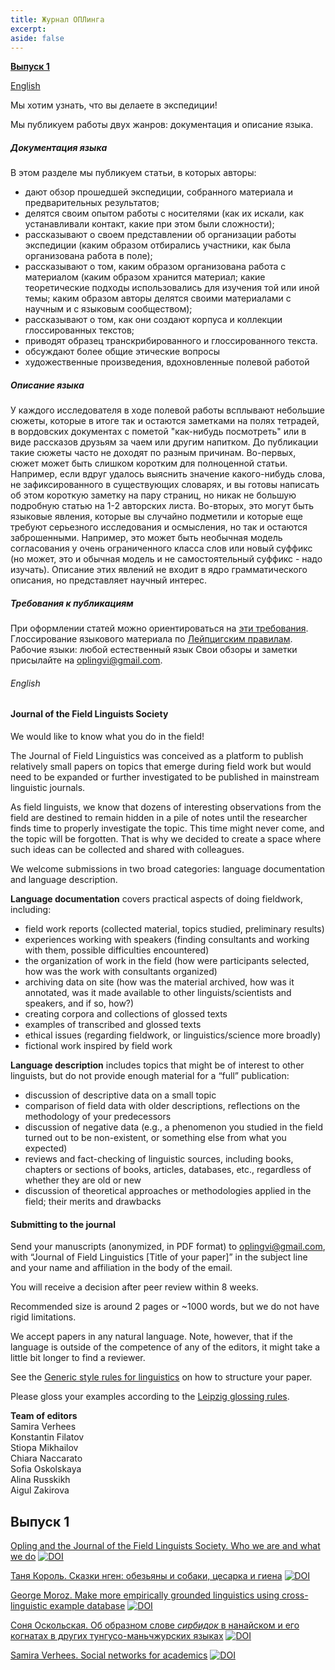 ```yaml
---
title: Журнал ОПЛинга
excerpt: 
aside: false
---
```

[**Выпуск 1**](#выпуск-1)

[English](#english)


Мы хотим узнать, что вы делаете в экспедиции!

Мы публикуем работы двух жанров: документация и описание языка.

##### Документация языка
В этом разделе мы публикуем статьи, в которых авторы:

- дают обзор прошедшей экспедиции, собранного материала и предварительных результатов;
- делятся своим опытом работы с носителями (как их искали, как устанавливали контакт, какие при этом были сложности);
- рассказывают о своем представлении об организации работы экспедиции (каким образом отбирались участники, как была организована работа в поле);
- рассказывают о том, каким образом организована работа с материалом (каким образом хранится материал; какие теоретические подходы использовались для изучения той или иной темы; каким образом авторы делятся своими материалами с научным и с языковым сообществом);
- рассказывают о том, как они создают корпуса и коллекции глоссированных текстов;
- приводят образец транскрибированного и глоссированного текста.
- обсуждают более общие этические вопросы
- художественные произведения, вдохновленные полевой работой

##### Описание языка
У каждого исследователя в ходе полевой работы всплывают небольшие сюжеты, которые в итоге так и остаются заметками на полях тетрадей, в вордовских документах с пометой "как-нибудь посмотреть" или в виде рассказов друзьям за чаем или другим напитком. До публикации такие сюжеты часто не доходят по разным причинам. Во-первых, сюжет может быть слишком коротким для полноценной статьи. Например, если вдруг удалось выяснить значение какого-нибудь слова, не зафиксированного в существующих словарях, и вы готовы написать об этом короткую заметку на пару страниц, но никак не большую подробную статью на 1-2 авторских листа. Во-вторых, это могут быть языковые явления, которые вы случайно подметили и которые еще требуют серьезного исследования и осмысления, но так и остаются заброшенными. Например, это может быть необычная модель согласования у очень ограниченного класса слов или новый суффикс (но может, это и обычная модель и не самостоятельный суффикс - надо изучать). Описание этих явлений не входит в ядро грамматического описания, но представляет научный интерес.

##### Требования к публикациям
При оформлении статей можно ориентироваться на [эти требования](http://langsci.github.io/gsr/GenericStyleRulesLangsci.pdf).
Глоссирование языкового материала по [Лейпцигским правилам](https://www.eva.mpg.de/lingua/resources/glossing-rules.php).
Рабочие языки: любой естественный язык
Свои обзоры и заметки присылайте на oplingvi@gmail.com.



###### English

#### Journal of the Field Linguists Society  

   
We would like to know what you do in the field!

The Journal of Field Linguistics was conceived as a platform to publish relatively small papers on topics that emerge during field work but would need to be expanded or further investigated to be published in mainstream linguistic journals. 

As field linguists, we know that dozens of interesting observations from the field are destined to remain hidden in a pile of notes until the researcher finds time to properly investigate the topic. This time might never come, and the topic will be forgotten. That is why we decided to create a space where such ideas can be collected and shared with colleagues. 

We welcome submissions in two broad categories: language documentation and language description.

**Language documentation** covers practical aspects of doing fieldwork, including:

- field work reports (collected material, topics studied, preliminary results)
- experiences working with speakers (finding consultants and working with them, possible difficulties encountered)
- the organization of work in the field (how were participants selected, how was the work with consultants organized)
- archiving data on site (how was the material archived, how was it annotated, was it made available to other linguists/scientists and speakers, and if so, how?)
- creating corpora and collections of glossed texts 
- examples of transcribed and glossed texts
- ethical issues (regarding fieldwork, or linguistics/science more broadly)
- fictional work inspired by field work

**Language description** includes topics that might be of interest to other linguists, but do not provide enough material for a “full” publication: 

- discussion of descriptive data on a small topic
- comparison of field data with older descriptions, reflections on the methodology of your predecessors
- discussion of negative data (e.g., a phenomenon you studied in the field turned out to be non-existent, or something else from what you expected)
- reviews and fact-checking of linguistic sources, including books, chapters or sections of books, articles, databases, etc., regardless of whether they are old or new
- discussion of theoretical approaches or methodologies applied in the field; their merits and drawbacks

#### Submitting to the journal
Send your manuscripts (anonymized, in PDF format) to oplingvi@gmail.com, with “Journal of Field Linguistics [Title of your paper]” in the subject line and your name and affiliation in the body of the email.

You will receive a decision after peer review within 8 weeks.

Recommended size is around 2 pages or ~1000 words, but we do not have rigid limitations.

We accept papers in any natural language. Note, however, that if the language is outside of the competence of any of the editors, it might take a little bit longer to find a reviewer.

See the [Generic style rules for linguistics](https://langsci.github.io/gsr/GenericStyleRulesLangsci.pdf) on how to structure your paper.

Please gloss your examples according to the [Leipzig glossing rules](https://www.eva.mpg.de/lingua/resources/glossing-rules.php).

**Team of editors**  
Samira Verhees  
Konstantin Filatov  
Stiopa Mikhailov  
Chiara Naccarato  
Sofia Oskolskaya  
Alina Russkikh  
Aigul Zakirova  




## Выпуск 1
[Opling and the Journal of the Field Linguists Society. Who we are and what we do](/01-preface.html/)
[![DOI](https://zenodo.org/badge/DOI/10.5281/zenodo.10610503.svg)](https://doi.org/10.5281/zenodo.10610503)

[Таня Король. Сказки нген: обезьяны и собаки, цесарка и гиена](/01-korol.html/)
[![DOI](https://zenodo.org/badge/DOI/10.5281/zenodo.10611084.svg)](https://doi.org/10.5281/zenodo.10611084)

[George Moroz. Make more empirically grounded linguistics using cross-linguistic example database](/01-moroz.html/)
[![DOI](https://zenodo.org/badge/DOI/10.5281/zenodo.10611211.svg)](https://doi.org/10.5281/zenodo.10611211)

[Соня Оскольская. Об образном слове <i>сирбидок</i> в нанайском и его когнатах в других тунгусо-маньчжурских языках](/01-oskolskaya.html/)
[![DOI](https://zenodo.org/badge/DOI/10.5281/zenodo.10610451.svg)](https://doi.org/10.5281/zenodo.10610451)

[Samira Verhees. Social networks for academics](/01-verhees.html/)
[![DOI](https://zenodo.org/badge/DOI/10.5281/zenodo.10611211.svg)](https://doi.org/10.5281/zenodo.10611211)



